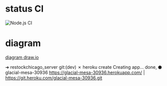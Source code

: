 # status CI

![Node.js CI](https://github.com/endorphin82/restockchicago_server/workflows/Node.js%20CI/badge.svg)

# diagram
 
[diagram draw.io](https://app.diagrams.net?lightbox=1&highlight=0000ff&edit=_blank&layers=1&nav=1&title=restockchicago-db#R7Ztdb5swFIZ%2FTS47YUNoermk7Sqtnap00raryQUHvBmMjLMk%2B%2FWzwQ5QJwvrSkhV2qrCx9%2F24xd8DCN3lqw%2FcJTFdyzEdASdcD1yL0cQTvyJ%2FK8Mm9LgQac0RJyEpQlUhgfyG2ujSbYkIc4bCQVjVJCsaQxYmuJANGyIc7ZqJlsw2qw1QxG2DA8Borb1CwlFrLsFzyv7DSZRbGoG%2FkUZkyCTWPckj1HIVjWTezVyZ5wxUV4l6xmmauzMuJT5rvfEbhvGcSraZPiRnU39DCTezc3ZlzPhn8%2BjT2fjspRfiC51h2dI4IjxjW602JiRyFckoSiVoemCpeJBxzgyHMSEhrdow5aqJblAwU8TmsaMk98yPaIyCkiDjOZCTzT0VWmE0hmjjBf1uNhRv42cD6pEXRfHucx7b7oNnpju0LqR8BblwrSSUYqynDwW7VYZE8Qjkk6ZECzRiUwvr5uNWhQ%2FMh5REqXSFsi6MDdjUfYGeDKsBxRzgdd7Zwps51%2BuG8wSLNSAOyaDo5HRa2aig6sKQOBrW1yHz%2FM0%2BBr6aFt0xYW80Gj8Aya%2Bhcl3md4iJEaZupQ9FQTRuVyPKI1U7FSwTA8wxQszIVw3XV0%2FmkkAtUEu007VYBK5JN9rc0LCsCi1Tk7KCjTzDAUkjW7LWlyvMs11bcrEZJELWqzGWBaGU9UaJpBAj1uoM0ZSUQzkeCr%2F5HjPnHfj0Vj2dCbDoArLP5WcixlLc8ERKaYZS%2FJWWNE3DTnLPkvWsOltfQGNn0AE20K0f0HbZGmSoN%2BOJNfpCKRzC6T7j%2F%2FN0WN9Ae9goi1OTXZeDJ1DdKhuavBbc6Bvd7rO6iZzkA9%2FNx81INxj8jCxeEhRgrtRFucwCkVhr1xWavjUZQZ0pSnjlppitOfFGbqwGOpbUUqM3oKcTJ4lJ52hYHYNNRaI7Fs%2BCMrLCEpXGjKBPWsIABY4g4gcS0SAsxuO3lQE2iqSyI3%2BICMnLiPAmfStI%2B6gI%2F3pCDwxHfFeHoZBQbpVENdrpyCgqx0xsF2yg4IcTUG8ZylIdzDYjtd7zsJlIGwmBvf86Djuedd%2Fpnv%2BojNMbLfq4J8%2FTf882OOAPRUHPbA9soOH%2Frj3oPNn3YO6I8L2rw4%2B%2BpPz0R%2FQld6d9ND2zPatKm%2FosfbitDbG0Pa2ZpwEg6a8Kk3p3WlvJGTQlB40Zd8mqTdNsf0mgX6VrbO90KAs3ShLaz9%2BZw%2B90Ha8XPe%2BDXpD4rLHS9vXHgjaxzrqvYJBVfr25h8SErfvA0HYwRnQICNtZcQ9rWcU194EDy8WvA4h8VueC3bHzvCGUn9C4p7YG0qwxTuvOIyweVSXvSNiM8cUCcLSqyrGGrtYJOYkEKfhe%2FUFlQxezSUQn9kdSjcqYk3EV5NIXn9TE%2FhurEOX5oSvCGx0oGyeatPedalNOVvyAP%2Bl83pQhRGC%2F3iI3H5p0zzN1UZejNevZot3zaWu414BvP%2BcED49%2Fyt7qnNVRFgFeU8Ksg4Sy6GwCirQ2nZ8F20yWH2AViavvuJzr%2F4A)

➜  restockchicago_server git:(dev) ✗ heroku create
Creating app... done, ⬢ glacial-mesa-30936
https://glacial-mesa-30936.herokuapp.com/ | https://git.heroku.com/glacial-mesa-30936.git
